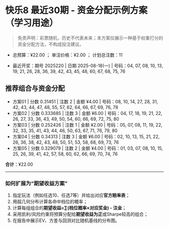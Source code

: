 # 快乐8 最近30期 - 资金分配示例方案（学习用途）

> 免责声明：彩票随机，历史不代表未来；本方案仅展示一种基于权重打分的资金分配方法，不构成投注建议。

- 总预算：¥22.00 ； 单注价格：¥2.00 ； 计划总注数：11

- 最近开奖：期号 2025220 | 日期 2025-08-18(一) | 号码：04, 07, 08, 10, 13, 19, 21, 26, 28, 36, 39, 42, 43, 45, 48, 60, 67, 68, 75, 76


## 推荐组合与资金分配

- 方案01 | 分数 0.31451 | 注数   2 | 金额 ¥4.00 | 号码：08, 10, 14, 27, 28, 31, 42, 43, 44, 47, 48, 55, 57, 62, 64, 66, 67, 69, 76, 78
- 方案02 | 分数 0.333685 | 注数   3 | 金额 ¥6.00 | 号码：04, 17, 18, 19, 21, 22, 26, 27, 33, 36, 43, 49, 50, 54, 60, 66, 69, 72, 75, 80
- 方案03 | 分数 0.252426 | 注数   1 | 金额 ¥2.00 | 号码：05, 07, 08, 11, 19, 22, 32, 33, 35, 41, 43, 44, 46, 50, 63, 67, 71, 76, 79, 80
- 方案04 | 分数 0.34313 | 注数   3 | 金额 ¥6.00 | 号码：02, 10, 13, 15, 21, 22, 26, 36, 38, 42, 43, 48, 50, 51, 53, 58, 68, 69, 73, 76
- 方案05 | 分数 0.329079 | 注数   2 | 金额 ¥4.00 | 号码：01, 03, 07, 08, 10, 15, 25, 26, 39, 41, 42, 57, 58, 60, 62, 66, 69, 70, 74, 76

**合计**：¥22.00


---
### 如何扩展为“期望收益方案”

1) 指定玩法（例如任选10、任选7等）并给出对应**官方赔率表**；
2) 用超几何分布计算各命中档位的概率；
3) 计算每组组合的**期望收益=∑(档位概率×对应奖金) - 注金**；
4) 采用凯利/风险约束将预算分配给**期望收益为正**或Sharpe较高的组合；
5) 在报告中展示EV、方差与回测对比随机基线的分布图。
